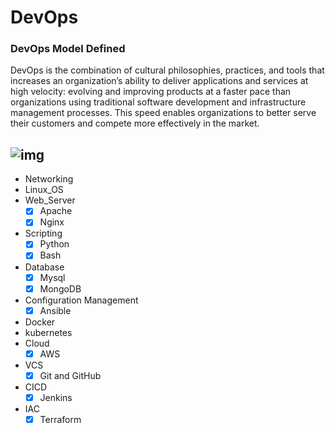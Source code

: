 # DevOps

### DevOps Model Defined


DevOps is the combination of cultural philosophies, practices, and tools that increases an organization’s ability to deliver applications
and services at high velocity: evolving and improving products at a faster pace than organizations using traditional software development
and infrastructure management processes. This speed enables organizations to better serve their customers and
compete more effectively in the market.

![img](https://imageio.forbes.com/specials-images/imageserve/60f1e792c7e89f933811814c/0x0.jpg?format=jpg&width=1200)
---

<!-- [![My Skills](https://skills.thijs.gg/icons?i=linux,bash,vim,github,python,docker,ansible,maven,nodejs,nginx,aws,jenkins,kubernetes,&theme=dark)](https://skills.thijs.gg) -->

* Networking  
* Linux_OS  
* Web_Server
    - [x] Apache
    - [x] Nginx
* Scripting 
    - [x] Python
    - [x] Bash 
* Database 
    - [x] Mysql
    - [x] MongoDB
* Configuration Management
    - [x] Ansible
* Docker 
* kubernetes
* Cloud 
    - [x] AWS
* VCS
    - [x] Git and GitHub
* CICD
    - [x] Jenkins
* IAC
    - [x] Terraform
